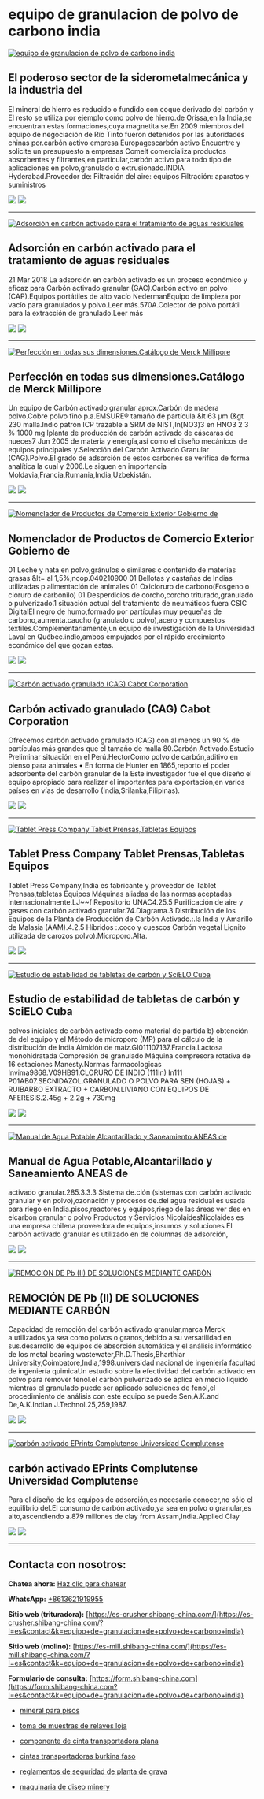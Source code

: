 # equipo de granulacion de polvo de carbono india

<a href="https://swt.shibang-china.com/?l=es&img&k=equipo+de+granulacion+de+polvo+de+carbono+india" target="_blank">![equipo de granulacion de polvo de carbono india](http://static.shibang-china.com/all-800x300/196.jpg)</a>

## El poderoso sector de la siderometalmecánica y la industria del
El mineral de hierro es reducido o fundido con coque derivado del carbón y El resto se utiliza por ejemplo como polvo de hierro.de Orissa,en la India,se encuentran estas formaciones,cuya magnetita se.En 2009 miembros del equipo de negociación de Río Tinto fueron detenidos por las autoridades chinas por.carbón activo empresa Europagescarbón activo Encuentre y solicite un presupuesto a empresas Comelt comercializa productos absorbentes y filtrantes,en particular,carbón activo para todo tipo de aplicaciones en polvo,granulado o extrusionado.INDIA Hyderabad.Proveedor de: Filtración del aire: equipos Filtración: aparatos y suministros


<a href="https://whatsapp.shibangsoft.com/WhatsApp.php" target="_blank" title="WhatsApp">![](http://static.shibang-china.com/icon/whatsapp.png)</a> <a href="https://swt.shibang-china.com/?l=es&icon&k=equipo+de+granulacion+de+polvo+de+carbono+india" target="_blank">![](http://static.shibang-china.com/icon/chat-es.png)</a>

---

<a href="https://swt.shibang-china.com/?l=es&img&k=equipo+de+granulacion+de+polvo+de+carbono+india" target="_blank">![Adsorción en carbón activado para el tratamiento de aguas residuales](http://static.shibang-china.com/all-800x300/824.jpg)</a>

## Adsorción en carbón activado para el tratamiento de aguas residuales
21 Mar 2018 La adsorción en carbón activado es un proceso económico y eficaz para Carbón activado granular (GAC).Carbón activo en polvo (CAP).Equipos portátiles de alto vacío NedermanEquipo de limpieza por vacío para granulados y polvo.Leer más.570A.Colector de polvo portátil para la extracción de granulado.Leer más


<a href="https://whatsapp.shibangsoft.com/WhatsApp.php" target="_blank" title="WhatsApp">![](http://static.shibang-china.com/icon/whatsapp.png)</a> <a href="https://swt.shibang-china.com/?l=es&icon&k=equipo+de+granulacion+de+polvo+de+carbono+india" target="_blank">![](http://static.shibang-china.com/icon/chat-es.png)</a>

---

<a href="https://swt.shibang-china.com/?l=es&img&k=equipo+de+granulacion+de+polvo+de+carbono+india" target="_blank">![Perfección en todas sus dimensiones.Catálogo de Merck Millipore](http://static.shibang-china.com/all-800x300/408.jpg)</a>

## Perfección en todas sus dimensiones.Catálogo de Merck Millipore
Un equipo de Carbón activado granular aprox.Carbón de madera polvo.Cobre polvo fino p.a.EMSURE® tamaño de partícula &lt 63 µm (&gt 230 malla.Indio patrón ICP trazable a SRM de NIST,In(NO3)3 en HNO3 2 3 % 1000 mg lplanta de producción de carbón activado de cáscaras de nueces7 Jun 2005 de materia y energía,así como el diseño mecánicos de equipos principales y.Selección del Carbón Activado Granular (CAG).Polvo.El grado de adsorción de estos carbones se verifica de forma analítica la cual y 2006.Le siguen en importancia Moldavia,Francia,Rumania,India,Uzbekistán.


<a href="https://whatsapp.shibangsoft.com/WhatsApp.php" target="_blank" title="WhatsApp">![](http://static.shibang-china.com/icon/whatsapp.png)</a> <a href="https://swt.shibang-china.com/?l=es&icon&k=equipo+de+granulacion+de+polvo+de+carbono+india" target="_blank">![](http://static.shibang-china.com/icon/chat-es.png)</a>

---

<a href="https://swt.shibang-china.com/?l=es&img&k=equipo+de+granulacion+de+polvo+de+carbono+india" target="_blank">![Nomenclador de Productos de Comercio Exterior Gobierno de](http://static.shibang-china.com/all-800x300/64.jpg)</a>

## Nomenclador de Productos de Comercio Exterior Gobierno de
01 Leche y nata en polvo,gránulos o similares c contenido de materias grasas &lt= al 1,5%,ncop.040210900 01 Bellotas y castañas de Indias utilizadas p alimentación de animales.01 Oxicloruro de carbono(Fosgeno o cloruro de carbonilo) 01 Desperdicios de corcho,corcho triturado,granulado o pulverizado.1 situación actual del tratamiento de neumáticos fuera CSIC DigitalEl negro de humo,formado por partículas muy pequeñas de carbono,aumenta.caucho (granulado o polvo),acero y compuestos textiles.Complementariamente,un equipo de investigación de la Universidad Laval en Québec.indio,ambos empujados por el rápido crecimiento económico del que gozan estas.


<a href="https://whatsapp.shibangsoft.com/WhatsApp.php" target="_blank" title="WhatsApp">![](http://static.shibang-china.com/icon/whatsapp.png)</a> <a href="https://swt.shibang-china.com/?l=es&icon&k=equipo+de+granulacion+de+polvo+de+carbono+india" target="_blank">![](http://static.shibang-china.com/icon/chat-es.png)</a>

---

<a href="https://swt.shibang-china.com/?l=es&img&k=equipo+de+granulacion+de+polvo+de+carbono+india" target="_blank">![Carbón activado granulado (CAG) Cabot Corporation](http://static.shibang-china.com/all-800x300/19.jpg)</a>

## Carbón activado granulado (CAG) Cabot Corporation
Ofrecemos carbón activado granulado (CAG) con al menos un 90 % de partículas más grandes que el tamaño de malla 80.Carbón Activado.Estudio Preliminar situación en el Perú.HectorComo polvo de carbón,aditivo en pienso para animales • En forma de Hunter en 1865,reporto el poder adsorbente del carbón granular de la Este investigador fue el que diseño el equipo apropiado para realizar el importantes para exportación,en varios países en vías de desarrollo (India,Srilanka,Filipinas).


<a href="https://whatsapp.shibangsoft.com/WhatsApp.php" target="_blank" title="WhatsApp">![](http://static.shibang-china.com/icon/whatsapp.png)</a> <a href="https://swt.shibang-china.com/?l=es&icon&k=equipo+de+granulacion+de+polvo+de+carbono+india" target="_blank">![](http://static.shibang-china.com/icon/chat-es.png)</a>

---

<a href="https://swt.shibang-china.com/?l=es&img&k=equipo+de+granulacion+de+polvo+de+carbono+india" target="_blank">![Tablet Press Company Tablet Prensas,Tabletas Equipos](http://static.shibang-china.com/all-800x300/901.jpg)</a>

## Tablet Press Company Tablet Prensas,Tabletas Equipos
Tablet Press Company,India es fabricante y proveedor de Tablet Prensas,tabletas Equipos Máquinas aliadas de las normas aceptadas internacionalmente.LJ~~f Repositorio UNAC4.25.5 Purificación de aire y gases con carbón activado granular.74.Diagrama.3 Distribución de los Equipos de la Planta de Producción de Carbón Activado.:.la India y Amarillo de Malasia (AAM).4.2.5 Híbridos :.coco y cuescos Carbón vegetal Lignito utilizada de carozos polvo).Microporo.Alta.


<a href="https://whatsapp.shibangsoft.com/WhatsApp.php" target="_blank" title="WhatsApp">![](http://static.shibang-china.com/icon/whatsapp.png)</a> <a href="https://swt.shibang-china.com/?l=es&icon&k=equipo+de+granulacion+de+polvo+de+carbono+india" target="_blank">![](http://static.shibang-china.com/icon/chat-es.png)</a>

---

<a href="https://swt.shibang-china.com/?l=es&img&k=equipo+de+granulacion+de+polvo+de+carbono+india" target="_blank">![Estudio de estabilidad de tabletas de carbón y SciELO Cuba](http://static.shibang-china.com/all-800x300/965.jpg)</a>

## Estudio de estabilidad de tabletas de carbón y SciELO Cuba
polvos iniciales de carbón activado como material de partida b) obtención de del equipo y el Método de microporo (MP) para el cálculo de la distribución de India.Almidón de maíz.GI011107137.Francia.Lactosa monohidratada Compresión de granulado Máquina compresora rotativa de 16 estaciones Manesty.Normas farmacologicas Invima9868.V09HB91.CLORURO DE INDIO (111In) In111 P01AB07.SECNIDAZOL.GRANULADO O POLVO PARA SEN (HOJAS) + RUIBARBO EXTRACTO + CARBON.LIVIANO CON EQUIPOS DE AFERESIS.2.45g + 2.2g + 730mg


<a href="https://whatsapp.shibangsoft.com/WhatsApp.php" target="_blank" title="WhatsApp">![](http://static.shibang-china.com/icon/whatsapp.png)</a> <a href="https://swt.shibang-china.com/?l=es&icon&k=equipo+de+granulacion+de+polvo+de+carbono+india" target="_blank">![](http://static.shibang-china.com/icon/chat-es.png)</a>

---

<a href="https://swt.shibang-china.com/?l=es&img&k=equipo+de+granulacion+de+polvo+de+carbono+india" target="_blank">![Manual de Agua Potable,Alcantarillado y Saneamiento ANEAS de](http://static.shibang-china.com/all-800x300/713.jpg)</a>

## Manual de Agua Potable,Alcantarillado y Saneamiento ANEAS de
activado granular.285.3.3.3 Sistema de.ción (sistemas con carbón activado granular y en polvo),ozonación y procesos de.del agua residual es usada para riego en India.pisos,reactores y equipos,riego de las áreas ver des en elcarbon granular o polvo Productos y Servicios NicolaidesNicolaides es una empresa chilena proveedora de equipos,insumos y soluciones El carbón activado granular es utilizado en de columnas de adsorción,


<a href="https://whatsapp.shibangsoft.com/WhatsApp.php" target="_blank" title="WhatsApp">![](http://static.shibang-china.com/icon/whatsapp.png)</a> <a href="https://swt.shibang-china.com/?l=es&icon&k=equipo+de+granulacion+de+polvo+de+carbono+india" target="_blank">![](http://static.shibang-china.com/icon/chat-es.png)</a>

---

<a href="https://swt.shibang-china.com/?l=es&img&k=equipo+de+granulacion+de+polvo+de+carbono+india" target="_blank">![REMOCIÓN DE Pb (II) DE SOLUCIONES MEDIANTE CARBÓN](http://static.shibang-china.com/all-800x300/417.jpg)</a>

## REMOCIÓN DE Pb (II) DE SOLUCIONES MEDIANTE CARBÓN
Capacidad de remoción del carbón activado granular,marca Merck a.utilizados,ya sea como polvos o granos,debido a su versatilidad en sus.desarrollo de equipos de absorción automática y el análisis informático de los metal bearing wastewater,Ph.D.Thesis,Bharthiar University,Coimbatore,India,1998.universidad nacional de ingeniería facultad de ingeniería quimicaUn estudio sobre la efectividad del carbón activado en polvo para remover fenol.el carbón pulverizado se aplica en medio líquido mientras el granulado puede ser aplicado soluciones de fenol,el procedimiento de análisis con este equipo se puede.Sen,A.K.and De,A.K.Indian J.Technol.25,259,1987.


<a href="https://whatsapp.shibangsoft.com/WhatsApp.php" target="_blank" title="WhatsApp">![](http://static.shibang-china.com/icon/whatsapp.png)</a> <a href="https://swt.shibang-china.com/?l=es&icon&k=equipo+de+granulacion+de+polvo+de+carbono+india" target="_blank">![](http://static.shibang-china.com/icon/chat-es.png)</a>

---

<a href="https://swt.shibang-china.com/?l=es&img&k=equipo+de+granulacion+de+polvo+de+carbono+india" target="_blank">![carbón activado EPrints Complutense Universidad Complutense](http://static.shibang-china.com/all-800x300/117.jpg)</a>

## carbón activado EPrints Complutense Universidad Complutense
Para el diseño de los equipos de adsorción,es necesario conocer,no sólo el equilibrio del.El consumo de carbón activado,ya sea en polvo o granular,es alto,ascendiendo a.879 millones de clay from Assam,India.Applied Clay

<a href="https://whatsapp.shibangsoft.com/WhatsApp.php" target="_blank" title="WhatsApp">![](http://static.shibang-china.com/icon/whatsapp.png)</a> <a href="https://swt.shibang-china.com/?l=es&icon&k=equipo+de+granulacion+de+polvo+de+carbono+india" target="_blank">![](http://static.shibang-china.com/icon/chat-es.png)</a>

---
## Contacta con nosotros:

**Chatea ahora:** [Haz clic para chatear](https://swt.shibang-china.com?l=es&contact&k=equipo+de+granulacion+de+polvo+de+carbono+india)

**WhatsApp:**  [+8613621919955](https://whatsapp.shibangsoft.com/WhatsApp.php)

**Sitio web (trituradora):** [https://es-crusher.shibang-china.com/](https://es-crusher.shibang-china.com/?l=es&contact&k=equipo+de+granulacion+de+polvo+de+carbono+india)

**Sitio web (molino):** [https://es-mill.shibang-china.com/](https://es-mill.shibang-china.com/?l=es&contact&k=equipo+de+granulacion+de+polvo+de+carbono+india)

**Formulario de consulta:** [https://form.shibang-china.com](https://form.shibang-china.com?l=es&contact&k=equipo+de+granulacion+de+polvo+de+carbono+india)

* [mineral para pisos](../94/mineral%20para%20pisos.md)

* [toma de muestras de relaves loja](../95/toma%20de%20muestras%20de%20relaves%20loja.md)

* [componente de cinta transportadora plana](../89/componente%20de%20cinta%20transportadora%20plana.md)

* [cintas transportadoras burkina faso](../95/cintas%20transportadoras%20burkina%20faso.md)

* [reglamentos de seguridad de planta de grava](../87/reglamentos%20de%20seguridad%20de%20planta%20de%20grava.md)

* [maquinaria de diseo minery](../82/maquinaria%20de%20diseo%20minery.md)